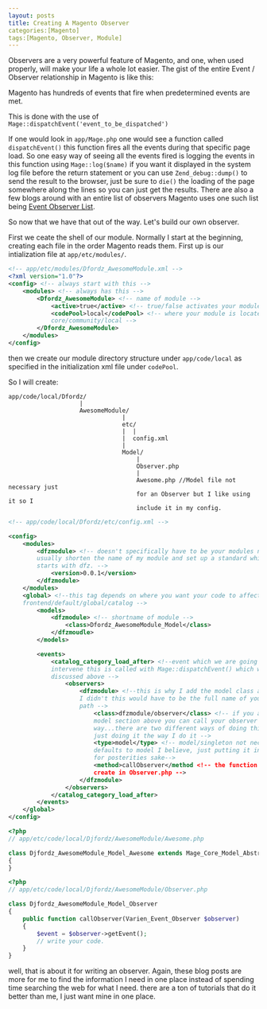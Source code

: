 ```yaml
---
layout: posts
title: Creating A Magento Observer
categories:[Magento]
tags:[Magento, Observer, Module]
---
```


Observers are a very powerful feature of Magento, and one, when used properly,
will make your life a whole lot easier.  The gist of the entire Event /
Observer relationship in Magento is like this:

Magento has hundreds of events that fire when predetermined events are met.

This is done with the use of `Mage::dispatchEvent('event_to_be_dispatched')`

If one would look in `app/Mage.php` one would see a function called
`dispatchEvent()` this function fires all the events during that specific page
load.  So one easy way of seeing all the events fired is logging the events in
this function using `Mage::log($name)` if you want it displayed in the system log file 
before the return statement or you can use `Zend_debug::dump()` to send the result to the browser, just be sure to `die()`
the loading of the page somewhere along the lines so you can just get the
results.  There are also a few blogs around with an entire list of observers
Magento uses one such list being [Event Observer
List](https://huztechbuzz.wordpress.com/2014/09/03/magento-event-observer-list/).

So now that we have that out of the way. Let's build our own observer.

First we ceate the shell of our module.  Normally I start at the beginning,
creating each file in the order Magento reads them.  First up is our
intialization file at `app/etc/modules/`.

```xml 
<!-- app/etc/modules/Dfordz_AwesomeModule.xml -->
<?xml version="1.0"?>
<config> <!-- always start with this -->
    <modules> <!-- always has this -->
        <Dfordz_AwesomeModule> <!-- name of module -->
            <active>true</active> <!-- true/false activates your module in Magento--> 
            <codePool>local</codePool> <!-- where your module is located
            core/community/local -->
        </Dfordz_AwesomeModule>
    </modules>
</config>
```

then we create our module directory structure under `app/code/local` as
specified in the initialization xml file under `codePool`.

So I will create:

```
app/code/local/Dfordz/
                    |
                    AwesomeModule/
                                |
                                etc/
                                |  |
                                |  config.xml
                                |
                                Model/
                                    |
                                    Observer.php
                                    |
                                    Awesome.php //Model file not necessary just
                                    for an Observer but I like using it so I
                                    include it in my config.
```

```xml
<!-- app/code/local/Dfordz/etc/config.xml -->

<config>
    <modules>
        <dfzmodule> <!-- doesn't specifically have to be your modules name, I
        usually shorten the name of my module and set up a standard which
        starts with dfz. -->
            <version>0.0.1</version>
        </dfzmodule>
    </modules>
    <global> <!--this tag depends on where you want your code to affect
    frontend/default/global/catalog -->
        <models>
            <dfzmodule> <!-- shortname of module -->
                <class>Dfordz_AwesomeModule_Model</class>
            </dfzmoudle>
        </models>

        <events>
            <catalog_category_load_after> <!--event which we are going to
            intervene this is called with Mage::dispatchEvent() which we
            discussed above -->
                <observers>
                    <dfzmodule> <!--this is why I add the model class above, if
                    I didn't this would have to be the full name of your module
                    path -->
                        <class>dfzmodule/observer</class> <!-- if you add the
                        model section above you can call your observer this
                        way...there are two different ways of doing this, I am
                        just doing it the way I do it -->
                        <type>model</type> <!-- model/singleton not necessary
                        defaults to model I believe, just putting it in here
                        for posterities sake-->
                        <method>callObserver</method <!-- the function you
                        create in Observer.php -->
                    </dfzmodule>
                </observers>
            </catalog_category_load_after>
        </events>
    </global>
</config>
```

```php
<?php
// app/etc/code/local/Djfordz/AwesomeModule/Awesome.php

class Djfordz_AwesomeModule_Model_Awesome extends Mage_Core_Model_Abstract
{
}
```

```php
<?php
// app/etc/code/local/Djfordz/AwesomeModule/Observer.php

class Djfordz_AwesomeModule_Model_Observer
{
    public function callObserver(Varien_Event_Observer $observer)
    {
        $event = $observer->getEvent();
        // write your code.
    }
}
```

well, that is about it for writing an observer. Again, these blog posts are
more for me to find the information I need in one place instead of spending
time searching the web for what I need.  there are a ton of tutorials that do
it better than me, I just want mine in one place.
